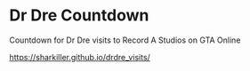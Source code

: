 # Dr Dre Countdown
Countdown for Dr Dre visits to Record A Studios on GTA Online

https://sharkiller.github.io/drdre_visits/
